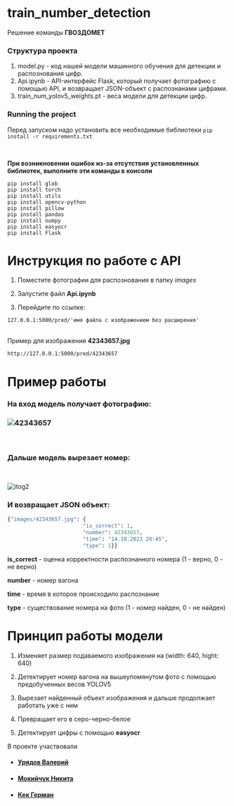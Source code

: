 # train_number_detection


Решение команды **ГВОЗДОМЕТ**

### Структура проекта

1. model.py - код нашей модели машинного обучения для детекции и распознования цифр.
2. Api.ipynb - API-интерфейс Flask, который получает фотографию с помощью API, и возвращает JSON-объект с распознанами цифрами.
3. train_num_yolov5_weights.pt - веса модели для детекции цифр.

### Running the project
Перед запуском надо установить все необходимые библиотеки
```pip install -r requirements.txt```

<br />

**При возникновении ошибок из-за отсутствия установленных библиотек, выполните эти команды в консоли**
<br />

```
pip install glob
pip install torch
pip install utils
pip install opencv-python
pip install pillow
pip install pandas
pip install numpy
pip install easyocr
pip install Flask
```

# Инструкция по работе с API

1. Поместите фотографии для распознования в папку *images*

2. Запустите файл **Api.ipynb**

3. Перейдите по ссылке:         

```127.0.0.1:5000/pred/'имя файла с изображением без расширения'```<br /><br />

Пример для изображения **42343657.jpg**
```
http://127.0.0.1:5000/pred/42343657
```


# Пример работы

<h3>На вход модель получает фотографию:<h3>

![42343657](https://github.com/vlyrdv/train_number_detection/assets/61351039/db93b45f-f4d8-4f04-8289-0ec6bee2a757)

<br />

<h3>Дальше модель вырезает номер: </h3>

<br />

![itog2](https://github.com/vlyrdv/train_number_detection/assets/61351039/a5ef67a5-7129-4589-832a-474fc01edc2d)



<h3>И возвращает JSON объект:</h3>

```python
{"images/42343657.jpg": {
                        "is_correct": 1,
                        "number": 42343657,
                        "time": "14.10.2023 20:45",
                        "type": 1}}
```

**is_correct** - оценка корректности распознанного номера (1 - верно, 0 - не верно)

**number** - номер вагона

**time** - время в которое происходило распознание

**type** - существование номера на фото (1 - номер найден, 0 - не найден)


# Принцип работы модели

1. Изменяет размер подаваемого изображения на (width: 640, hight: 640)

2. Детектирует номер вагона на вышеупомянутом фото с помощью предобученных весов YOLOV5

3. Вырезает найденный объект изображения и дальше продолжает работать уже с ним

4. Превращает его в серо-черно-белое

5. Детектирует цифры с помощью **easyocr**





В проекте участвовали 
- <h4><a href="https://github.com/vlyrdv">Урядов Валерий</a></h4>
- <h4><a href="https://github.com/abrikosmna">Мокийчук Никита</a></h4>
- <h4><a href="https://github.com/GermanKek-lab">Кек Герман</a></h4>

